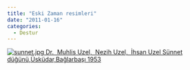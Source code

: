```yaml
---
title: "Eski Zaman resimleri"
date: "2011-01-16"
categories: 
  - Destur
---
```


 [![sunnet.jpg](/uploads/2011/01/sunnet.jpg) Dr.  Muhlis Uzel,  Nezih Uzel,  İhsan Uzel Sünnet düğünü,Üsküdar,Bağlarbaşı 1953](/uploads/2011/01/sunnet.jpg "sunnet.jpg")
